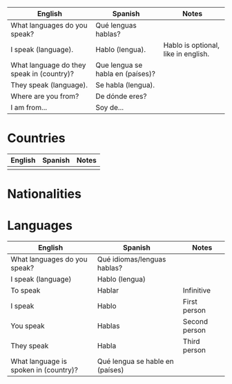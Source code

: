 | English | Spanish | Notes |
| ---- | ---- | ---- |
| What languages do you speak? | Qué lenguas hablas? |  |
| I speak (language). | Hablo (lengua). | Hablo is optional, like in english. |
| What language do they speak in (country)? | Que lengua se habla en (países)? |  |
| They speak (language). | Se habla (lengua). |  |
| Where are you from? | De dónde eres? |  |
| I am from... | Soy de... |  |
# Countries
| English | Spanish | Notes |
| ---- | ---- | ---- |
|  |  |  |
# Nationalities

# Languages
| English | Spanish | Notes |
| ---- | ---- | ---- |
| What languages do you speak? | Qué idiomas/lenguas hablas? |  |
| I speak (language) | Hablo (lengua) |  |
| To speak | Hablar | Infinitive |
| I speak | Hablo | First person |
| You speak | Hablas | Second person |
| They speak | Habla | Third person |
| What language is spoken in (country)? | Qué lengua se hable en (países) |  |
